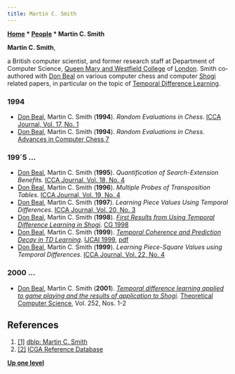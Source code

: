 ```yaml
---
title: Martin C. Smith
---
```

**[Home](Home "Home") \* [People](People "People") \* Martin C. Smith**


**Martin C. Smith**,  

a British computer scientist, and former research staff at Department of Computer Science, [Queen Mary and Westfield College](Queen_Mary,_University_of_London "Queen Mary, University of London") of [London](https://en.wikipedia.org/wiki/London).
Smith co-authored with [Don Beal](Don_Beal "Don Beal") on various computer chess and computer [Shogi](Shogi "Shogi") related papers, in particular on the topic of [Temporal Difference Learning](Temporal_Difference_Learning "Temporal Difference Learning").



### 1994


* [Don Beal](Don_Beal "Don Beal"), Martin C. Smith (**1994**). *Random Evaluations in Chess*. [ICCA Journal, Vol. 17, No. 1](ICGA_Journal#17_1 "ICGA Journal")
* [Don Beal](Don_Beal "Don Beal"), Martin C. Smith (**1994**). *Random Evaluations in Chess*. [Advances in Computer Chess 7](Advances_in_Computer_Chess_7 "Advances in Computer Chess 7")


### 199´5 ...


* [Don Beal](Don_Beal "Don Beal"), Martin C. Smith (**1995**). *Quantification of Search-Extension Benefits.* [ICCA Journal, Vol. 18, No. 4](ICGA_Journal#18_4 "ICGA Journal")
* [Don Beal](Don_Beal "Don Beal"), Martin C. Smith (**1996**). *Multiple Probes of Transposition Tables*. [ICCA Journal, Vol. 19, No. 4](ICGA_Journal#19_4 "ICGA Journal")
* [Don Beal](Don_Beal "Don Beal"), Martin C. Smith (**1997**). *Learning Piece Values Using Temporal Differences*. [ICCA Journal, Vol. 20, No. 3](ICGA_Journal#20_3 "ICGA Journal")
* [Don Beal](Don_Beal "Don Beal"), Martin C. Smith (**1998**). *[First Results from Using Temporal Difference Learning in Shogi](https://link.springer.com/chapter/10.1007%2F3-540-48957-6_7)*. [CG 1998](CG_1998 "CG 1998")
* [Don Beal](Don_Beal "Don Beal"), Martin C. Smith (**1999**). *[Temporal Coherence and Prediction Decay in TD Learning](https://dl.acm.org/citation.cfm?id=1624299)*. [IJCAI 1999](Conferences#IJCAI1999 "Conferences"), [pdf](https://www.ijcai.org/Proceedings/99-1/Papers/081.pdf)
* [Don Beal](Don_Beal "Don Beal"), Martin C. Smith (**1999**). *Learning Piece-Square Values using Temporal Differences.* [ICCA Journal, Vol. 22, No. 4](ICGA_Journal#22_4 "ICGA Journal")


### 2000 ...


* [Don Beal](Don_Beal "Don Beal"), Martin C. Smith (**2001**). *[Temporal difference learning applied to game playing and the results of application to Shogi](https://www.sciencedirect.com/science/article/pii/S0304397500000785)*. [Theoretical Computer Science](https://en.wikipedia.org/wiki/Theoretical_Computer_Science_%28journal%29), Vol. 252, Nos. 1-2


## References


1. <a id="cite-ref-1" href="#cite-note-1">[1]</a> [dblp: Martin C. Smith](https://dblp.uni-trier.de/pers/hd/s/Smith:Martin_C=.html)
2. <a id="cite-ref-2" href="#cite-note-2">[2]</a> [ICGA Reference Database](ICGA_Journal#RefDB "ICGA Journal")

**[Up one level](People "People")**







 

